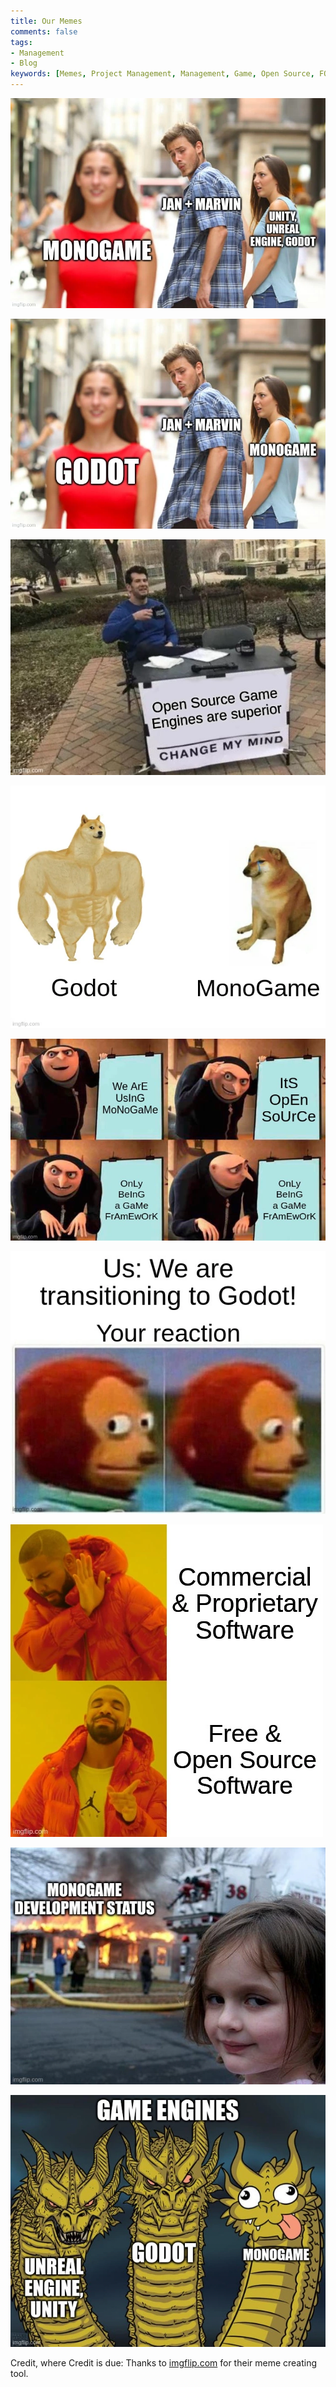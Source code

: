 ```yaml
---
title: Our Memes
comments: false
tags:
- Management
- Blog
keywords: [Memes, Project Management, Management, Game, Open Source, FOSS, Game Engines]
---
```

![](notes/images/7kksh1.webp)

![](notes/images/7kksjo.webp)

![](notes/images/7kkspk.webp)

![](notes/images/7kksur.webp)

![](notes/images/7kkt6k.webp)

![](notes/images/7kktcg.webp)

![](notes/images/7kkukm.webp)

![](notes/images/7kkuqf.webp)

![](notes/images/7kkv1m.webp)

Credit, where Credit is due: Thanks to [imgflip.com](https://imgflip.com) for their meme creating tool.

